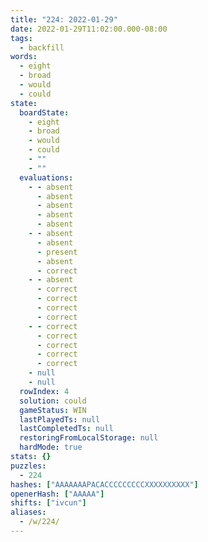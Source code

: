 ```yaml
---
title: "224: 2022-01-29"
date: 2022-01-29T11:02:00.000-08:00
tags:
  - backfill
words:
  - eight
  - broad
  - would
  - could
state:
  boardState:
    - eight
    - broad
    - would
    - could
    - ""
    - ""
  evaluations:
    - - absent
      - absent
      - absent
      - absent
      - absent
    - - absent
      - absent
      - present
      - absent
      - correct
    - - absent
      - correct
      - correct
      - correct
      - correct
    - - correct
      - correct
      - correct
      - correct
      - correct
    - null
    - null
  rowIndex: 4
  solution: could
  gameStatus: WIN
  lastPlayedTs: null
  lastCompletedTs: null
  restoringFromLocalStorage: null
  hardMode: true
stats: {}
puzzles:
  - 224
hashes: ["AAAAAAAPACACCCCCCCCCXXXXXXXXXX"]
openerHash: ["AAAAA"]
shifts: ["ivcun"]
aliases:
  - /w/224/
---
```

<!-- more -->
